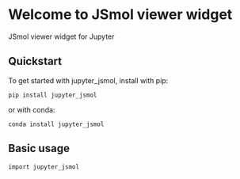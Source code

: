 # Welcome to JSmol viewer widget

JSmol viewer widget for Jupyter

## Quickstart

To get started with jupyter_jsmol, install with pip:

    pip install jupyter_jsmol

or with conda:
    
    conda install jupyter_jsmol

## Basic usage


    import jupyter_jsmol

